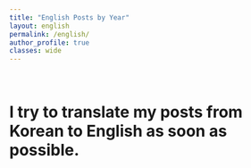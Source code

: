 ```yaml
---
title: "English Posts by Year"
layout: english
permalink: /english/
author_profile: true
classes: wide
---
```


<br>

# I try to translate my posts from Korean to English as soon as possible.